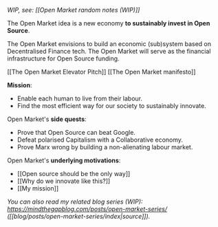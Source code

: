_WIP, see: [[Open Market random notes (WIP)]]_

The Open Market idea is a new economy **to sustainably invest in Open Source**.

The Open Market envisions to build an economic (sub)system based on Decentralised Finance tech. The Open Market will serve as the financial infrastructure for Open Source funding.

[[The Open Market Elevator Pitch]]
[[The Open Market manifesto]]

**Mission**:

- Enable each human to live from their labour.
- Find the most efficient way for our society to sustainably innovate.

Open Market's **side quests**:

- Prove that Open Source can beat Google.
- Defeat polarised Capitalism with a Collaborative economy.
- Prove Marx wrong by building a non-alienating labour market.

Open Market's **underlying motivations**:

- [[Open source should be the only way]]
- [[Why do we innovate like this?]]
- [[My mission]]

_You can also read my related blog series (WIP):_
_https://mindthegapblog.com/posts/open-market-series/ ([[blog/posts/open-market-series/index|source]])._
